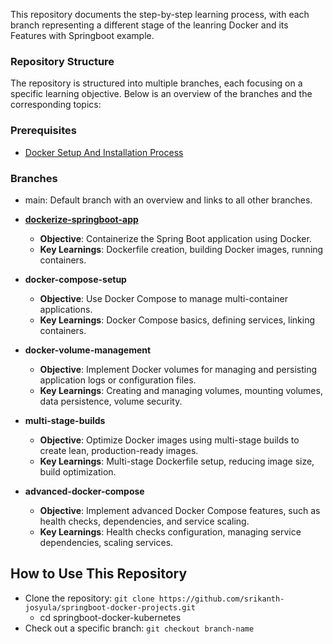 This repository documents the step-by-step learning process, with each branch representing a different stage of the leanring Docker and its Features with Springboot example.

### Repository Structure
The repository is structured into multiple branches, each focusing on a specific learning objective. Below is an overview of the branches and the corresponding topics:

### Prerequisites
* [Docker Setup And Installation Process](https://github.com/srikanth-josyula/springboot-docker-projects/blob/main/docs/Docker%20Installation%20Guide.pdf)

### Branches
* main: Default branch with an overview and links to all other branches.
* **[dockerize-springboot-app](https://github.com/srikanth-josyula/springboot-docker-projects/tree/docker-basic-setup)**
  - **Objective**: Containerize the Spring Boot application using Docker.
  - **Key Learnings**: Dockerfile creation, building Docker images, running containers.

* **docker-compose-setup**
  - **Objective**: Use Docker Compose to manage multi-container applications.
  - **Key Learnings**: Docker Compose basics, defining services, linking containers.

* **docker-volume-management**
  - **Objective**: Implement Docker volumes for managing and persisting application logs or configuration files.
  - **Key Learnings**: Creating and managing volumes, mounting volumes, data persistence, volume security.

* **multi-stage-builds**
  - **Objective**: Optimize Docker images using multi-stage builds to create lean, production-ready images.
  - **Key Learnings**: Multi-stage Dockerfile setup, reducing image size, build optimization.

* **advanced-docker-compose**
  - **Objective**: Implement advanced Docker Compose features, such as health checks, dependencies, and service scaling.
  - **Key Learnings**: Health checks configuration, managing service dependencies, scaling services.


## How to Use This Repository
* Clone the repository: `git clone https://github.com/srikanth-josyula/springboot-docker-projects.git`
  - cd springboot-docker-kubernetes
* Check out a specific branch:
  `git checkout branch-name`

